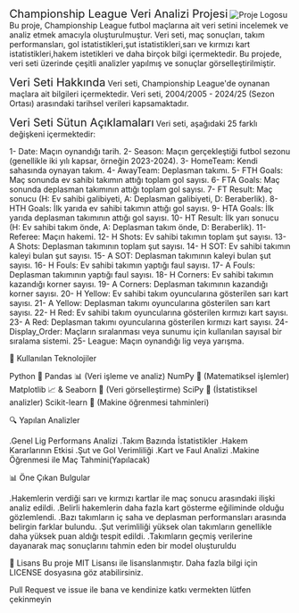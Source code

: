 <span style="font-size: 20px;">Championship League Veri Analizi Projesi</span>
![Proje Logosu](championshipleaguelogo.png)
Bu proje, Championship League futbol maçlarına ait veri setini incelemek ve analiz etmek amacıyla oluşturulmuştur. 
Veri seti, maç sonuçları, takım performansları, gol istatistikleri,şut istatistikleri,sarı ve kırmızı kart istatistikleri,hakem istetikleri ve daha birçok bilgi içermektedir. 
Bu projede, veri seti üzerinde çeşitli analizler yapılmış ve sonuçlar görselleştirilmiştir.

<span style="font-size: 20px;">Veri Seti Hakkında</span>
Veri seti, Championship League'de oynanan maçlara ait bilgileri içermektedir.
Veri seti, 2004/2005 - 2024/25 (Sezon Ortası) arasındaki tarihsel verileri kapsamaktadır.


<span style="font-size: 20px;">Veri Seti Sütun Açıklamaları</span>
Veri seti, aşağıdaki 25 farklı değişkeni içermektedir:

1- Date: Maçın oynandığı tarih.
2- Season: Maçın gerçekleştiği futbol sezonu (genellikle iki yılı kapsar, örneğin 2023-2024).
3- HomeTeam: Kendi sahasında oynayan takım.
4- AwayTeam: Deplasman takımı.
5- FTH Goals: Maç sonunda ev sahibi takımın attığı toplam gol sayısı.
6- FTA Goals: Maç sonunda deplasman takımının attığı toplam gol sayısı.
7- FT Result: Maç sonucu (H: Ev sahibi galibiyeti, A: Deplasman galibiyeti, D: Beraberlik).
8- HTH Goals: İlk yarıda ev sahibi takımın attığı gol sayısı.
9- HTA Goals: İlk yarıda deplasman takımının attığı gol sayısı.
10- HT Result: İlk yarı sonucu (H: Ev sahibi takım önde, A: Deplasman takım önde, D: Beraberlik).
11- Referee: Maçın hakemi.
12- H Shots: Ev sahibi takımın toplam şut sayısı.
13- A Shots: Deplasman takımının toplam şut sayısı.
14- H SOT: Ev sahibi takımın kaleyi bulan şut sayısı.
15- A SOT: Deplasman takımının kaleyi bulan şut sayısı.
16- H Fouls: Ev sahibi takımın yaptığı faul sayısı.
17- A Fouls: Deplasman takımının yaptığı faul sayısı.
18- H Corners: Ev sahibi takımın kazandığı korner sayısı.
19- A Corners: Deplasman takımının kazandığı korner sayısı.
20- H Yellow: Ev sahibi takım oyuncularına gösterilen sarı kart sayısı.
21- A Yellow: Deplasman takımı oyuncularına gösterilen sarı kart sayısı.
22- H Red: Ev sahibi takım oyuncularına gösterilen kırmızı kart sayısı.
23- A Red: Deplasman takımı oyuncularına gösterilen kırmızı kart sayısı.
24- Display_Order: Maçların sıralanması veya sunumu için kullanılan sayısal bir sıralama sistemi.
25- League: Maçın oynandığı lig veya yarışma.



🚀 Kullanılan Teknolojiler

Python 🐍
Pandas 📊 (Veri işleme ve analiz)
NumPy 🔢 (Matematiksel işlemler)
Matplotlib 📈 & Seaborn 🎨 (Veri görselleştirme)
SciPy 🧪 (İstatistiksel analizler)
Scikit-learn 🤖 (Makine öğrenmesi tahminleri)


🔍 Yapılan Analizler

.Genel Lig Performans Analizi
.Takım Bazında İstatistikler
.Hakem Kararlarının Etkisi
.Şut ve Gol Verimliliği
.Kart ve Faul Analizi
.Makine Öğrenmesi ile Maç Tahmini(Yapılacak)

📊 Öne Çıkan Bulgular

.Hakemlerin verdiği sarı ve kırmızı kartlar ile maç sonucu arasındaki ilişki analiz edildi.
.Belirli hakemlerin daha fazla kart gösterme eğiliminde olduğu gözlemlendi.
.Bazı takımların iç saha ve deplasman performansları arasında belirgin farklar bulundu.
.Şut verimliliği yüksek olan takımların genellikle daha yüksek puan aldığı tespit edildi.
.Takımların geçmiş verilerine dayanarak maç sonuçlarını tahmin eden bir model oluşturuldu


📜 Lisans
Bu proje MIT Lisansı ile lisanslanmıştır. Daha fazla bilgi için LICENSE dosyasına göz atabilirsiniz.

Pull Request ve issue ile bana ve kendinize katkı vermekten lütfen çekinmeyin
